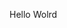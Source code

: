 Hello Wolrd





























































































































































































































































































































































































































































































































































































































































































































































































































































































































































































































































































































































































































































































































































































































































































































































































































































































































































































































































































































































































































































































































































































































































































































































































































































































































































